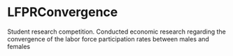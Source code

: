 # LFPRConvergence
Student research competition. Conducted economic research regarding the convergence of the labor force participation rates between males and females
